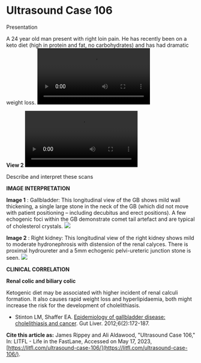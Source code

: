 # Ultrasound Case 106
Presentation


A 24 year old man present with right loin pain. He has recently been on a keto diet (high in protein and fat, no carbohydrates) and has had dramatic weight loss.
![](https://litfl.com/wp-content/uploads/2020/07/Image-1-Keto-GB-neck-stone.mp4)

**View 2** 
![](https://litfl.com/wp-content/uploads/2020/07/Image-2-Keto-PUJ-stone.mp4)


Describe and interpret these scans

**IMAGE INTERPRETATION** 



**Image 1** : Gallbladder: This longitudinal view of the GB shows mild wall thickening, a single large stone in the neck of the GB (which did not move with patient positioning – including decubitus and erect positions). A few echogenic foci within the GB demonstrate comet tail artefact and are typical of cholesterol crystals. 
![](https://litfl.com/wp-content/uploads/2020/07/Image-3-Explanation-of-image-1.png)



**Image 2** : Right kidney: This longitudinal view of the right kidney shows mild to moderate hydronephrosis with distension of the renal calyces. There is proximal hydroureter and a 5mm echogenic pelvi-ureteric junction stone is seen. 
![](https://litfl.com/wp-content/uploads/2020/07/Image-4-Explanation-of-image-2.png)


**CLINICAL CORRELATION** 



**Renal colic and biliary colic** 


Ketogenic diet may be associated with higher incident of renal calculi formation. It also causes rapid weight loss and hyperlipidaemia, both might increase the risk for the development of cholelithiasis.

- Stinton LM, Shaffer EA. [Epidemiology of gallbladder disease: cholelithiasis and cancer](https://www.ncbi.nlm.nih.gov/pmc/articles/PMC3343155/). Gut Liver. 2012;6(2):172-187.

**Cite this article as:**  James Rippey and Ali Aldawood, "Ultrasound Case 106," In: LITFL - Life in the FastLane, Accessed on May 17, 2023, [https://litfl.com/ultrasound-case-106/](https://litfl.com/ultrasound-case-106/).


